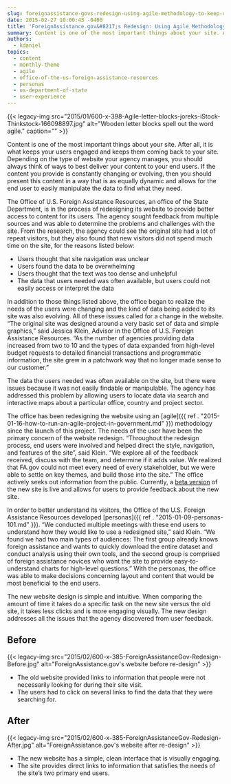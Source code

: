 ```yaml
---
slug: foreignassistance-govs-redesign-using-agile-methodology-to-keep-users-in-mind
date: 2015-02-27 10:00:43 -0400
title: 'ForeignAssistance.gov&#8217;s Redesign: Using Agile Methodology to Keep Users in Mind'
summary: Content is one of the most important things about your site. After all, it is what keeps your users engaged and keeps them coming back to your site. Depending on the type of website your agency manages, you should always think of ways to best deliver your content to your end users. If the content
authors:
  - kdaniel
topics:
  - content
  - monthly-theme
  - agile
  - office-of-the-us-foreign-assistance-resources
  - personas
  - us-department-of-state
  - user-experience
---
```


{{< legacy-img src="2015/01/600-x-398-Agile-letter-blocks-joreks-iStock-Thinkstock-166098897.jpg" alt="Wooden letter blocks spell out the word agile." caption="" >}} 

Content is one of the most important things about your site. After all, it is what keeps your users engaged and keeps them coming back to your site. Depending on the type of website your agency manages, you should always think of ways to best deliver your content to your end users. If the content you provide is constantly changing or evolving, then you should present this content in a way that is as equally dynamic and allows for the end user to easily manipulate the data to find what they need.

The Office of U.S. Foreign Assistance Resources, an office of the State Department, is in the process of redesigning its website to provide better access to content for its users. The agency sought feedback from multiple sources and was able to determine the problems and challenges with the site. From the research, the agency could see the original site had a lot of repeat visitors, but they also found that new visitors did not spend much time on the site, for the reasons listed below:

  * Users thought that site navigation was unclear
  * Users found the data to be overwhelming
  * Users thought that the text was too dense and unhelpful
  * The data that users needed was often available, but users could not easily access or interpret the data

In addition to those things listed above, the office began to realize the needs of the users were changing and the kind of data being added to its site was also evolving. All of these issues called for a change in the website. “The original site was designed around a very basic set of data and simple graphics,” said Jessica Klein, Advisor in the Office of U.S. Foreign Assistance Resources. “As the number of agencies providing data increased from two to 10 and the types of data expanded from high-level budget requests to detailed financial transactions and programmatic information, the site grew in a patchwork way that no longer made sense to our customer.”

The data the users needed was often available on the site, but there were issues because it was not easily findable or manipulable. The agency has addressed this problem by allowing users to locate data via search and interactive maps about a particular office, country and project sector.

The office has been redesigning the website using an [agile]({{ ref . "2015-01-16-how-to-run-an-agile-project-in-government.md" }}) methodology since the launch of this project. The needs of the user have been the primary concern of the website redesign. “Throughout the redesign process, end users were involved and helped direct the style, navigation, and features of the site”, said Klein. “We explore all of the feedback received, discuss with the team, and determine if it adds value. We realized that FA.gov could not meet every need of every stakeholder, but we were able to settle on key themes, and build those into the site.” The office actively seeks out information from the public. Currently, a [beta version](http://beta.foreignassistance.gov/) of the new site is live and allows for users to provide feedback about the new site.

In order to better understand its visitors, the Office of the U.S. Foreign Assistance Resources developed [personas]({{ ref . "2015-01-09-personas-101.md" }}). “We conducted multiple meetings with these end users to understand how they would like to use a redesigned site,” said Klein. “We found we had two main types of audiences: The first group already knows foreign assistance and wants to quickly download the entire dataset and conduct analysis using their own tools, and the second group is comprised of foreign assistance novices who want the site to provide easy-to-understand charts for high-level questions.” With the personas, the office was able to make decisions concerning layout and content that would be most beneficial to the end users.

The new website design is simple and intuitive. When comparing the amount of time it takes do a specific task on the new site versus the old site, it takes less clicks and is more engaging visually. The new design addresses all the issues that the agency discovered from user feedback.

## Before

{{< legacy-img src="2015/02/600-x-385-ForeignAssistanceGov-Redesign-Before.jpg" alt="ForeignAssistance.gov's website before re-design" >}}

  * The old website provided links to information that people were not necessarily looking for during their site visit.
  * The users had to click on several links to find the data that they were searching for.

## After

{{< legacy-img src="2015/02/600-x-385-ForeignAssistanceGov-Redesign-After.jpg" alt="ForeignAssistance.gov's website after re-design" >}}

  * The new website has a simple, clean interface that is visually engaging.
  * The site provides direct links to information that satisfies the needs of the site’s two primary end users.